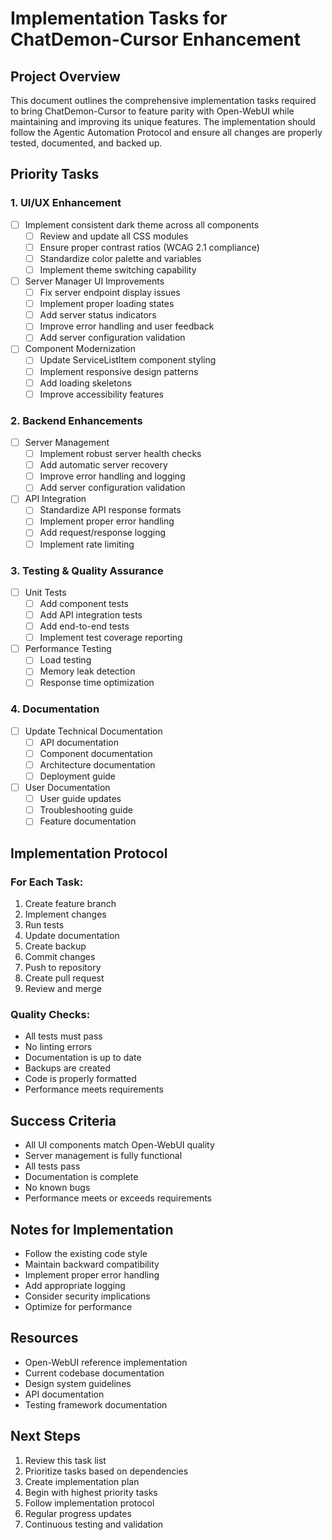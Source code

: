 # Implementation Tasks for ChatDemon-Cursor Enhancement

## Project Overview
This document outlines the comprehensive implementation tasks required to bring ChatDemon-Cursor to feature parity with Open-WebUI while maintaining and improving its unique features. The implementation should follow the Agentic Automation Protocol and ensure all changes are properly tested, documented, and backed up.

## Priority Tasks

### 1. UI/UX Enhancement
- [ ] Implement consistent dark theme across all components
  - [ ] Review and update all CSS modules
  - [ ] Ensure proper contrast ratios (WCAG 2.1 compliance)
  - [ ] Standardize color palette and variables
  - [ ] Implement theme switching capability

- [ ] Server Manager UI Improvements
  - [ ] Fix server endpoint display issues
  - [ ] Implement proper loading states
  - [ ] Add server status indicators
  - [ ] Improve error handling and user feedback
  - [ ] Add server configuration validation

- [ ] Component Modernization
  - [ ] Update ServiceListItem component styling
  - [ ] Implement responsive design patterns
  - [ ] Add loading skeletons
  - [ ] Improve accessibility features

### 2. Backend Enhancements
- [ ] Server Management
  - [ ] Implement robust server health checks
  - [ ] Add automatic server recovery
  - [ ] Improve error handling and logging
  - [ ] Add server configuration validation

- [ ] API Integration
  - [ ] Standardize API response formats
  - [ ] Implement proper error handling
  - [ ] Add request/response logging
  - [ ] Implement rate limiting

### 3. Testing & Quality Assurance
- [ ] Unit Tests
  - [ ] Add component tests
  - [ ] Add API integration tests
  - [ ] Add end-to-end tests
  - [ ] Implement test coverage reporting

- [ ] Performance Testing
  - [ ] Load testing
  - [ ] Memory leak detection
  - [ ] Response time optimization

### 4. Documentation
- [ ] Update Technical Documentation
  - [ ] API documentation
  - [ ] Component documentation
  - [ ] Architecture documentation
  - [ ] Deployment guide

- [ ] User Documentation
  - [ ] User guide updates
  - [ ] Troubleshooting guide
  - [ ] Feature documentation

## Implementation Protocol

### For Each Task:
1. Create feature branch
2. Implement changes
3. Run tests
4. Update documentation
5. Create backup
6. Commit changes
7. Push to repository
8. Create pull request
9. Review and merge

### Quality Checks:
- All tests must pass
- No linting errors
- Documentation is up to date
- Backups are created
- Code is properly formatted
- Performance meets requirements

## Success Criteria
- All UI components match Open-WebUI quality
- Server management is fully functional
- All tests pass
- Documentation is complete
- No known bugs
- Performance meets or exceeds requirements

## Notes for Implementation
- Follow the existing code style
- Maintain backward compatibility
- Implement proper error handling
- Add appropriate logging
- Consider security implications
- Optimize for performance

## Resources
- Open-WebUI reference implementation
- Current codebase documentation
- Design system guidelines
- API documentation
- Testing framework documentation

## Next Steps
1. Review this task list
2. Prioritize tasks based on dependencies
3. Create implementation plan
4. Begin with highest priority tasks
5. Follow implementation protocol
6. Regular progress updates
7. Continuous testing and validation 